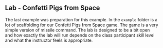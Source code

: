 Lab - Confetti Pigs from Space
------------------------------
The last example was preparation for this example. In the `example` folder is a lot of scaffolding for our Confetti Pigs from Space game. The game is a very simple version of missile command. The lab is designed to be a bit open and how exactly the lab will run depends on the class participant skill level and what the instructor feels is appropriate.
